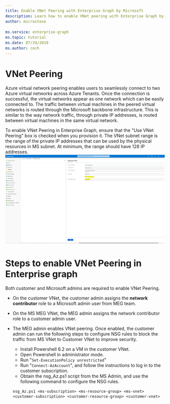 ```yaml
---
title: Enable VNet Peering with Enterprise Graph by Microsoft
description: Learn how to enable VNet peering with Enterprise Graph by Microsoft
author: microsteve

ms.service: enterprise-graph
ms.topic: tutorial
ms.date: 07/29/2019
ms.author: coch
---
```


# VNet Peering

Azure virtual network peering enables users to seamlessly connect to two Azure virtual networks across Azure Tenants. Once the connection is successful, the virtual networks appear as one network which can be easily connected to. The traffic between virtual machines in the peered virtual networks is routed through the Microsoft backbone infrastructure. This is similar to the way network traffic, through private IP addresses, is routed between virtual machines in the same virtual network.

To enable VNet Peering in Enterprise Graph, ensure that the "Use VNet Peering" box is checked when you provision it. The VNet subnet range is the range of the private IP addresses that can be used by the physical resources in MS subnet. At minimum, the range should have 128 IP addresses.
![Source schema view](media/vnetpeering/vnetpeering.PNG)

# Steps to enable VNet Peering in Enterprise graph

Both customer and Microsoft admins are required to enable VNet Peering.

* On the customer VNet, the customer admin assigns the **network contributor** role to a Microsoft admin user from MEG team.
* On the MS MEG VNet, the MEG admin assigns the network contributor role to a customer admin user. 
* The MEG admin enables VNet peering. Once enabled, the customer admin can run the following steps to configure NSG rules to block the traffic from MS VNet to Customer VNet to improve security.

    * Install Powershell 6.2 on a VM in the customer VNet.
    * Open Powershell in administrator mode.
    * Run "``Set-ExecutionPolicy unrestricted``"
    * Run "``Connect-AzAccount``", and follow the instructions to log in to the customer subscription.
    * Obtain the nsg_Az.ps1 script from the MS Admin, and use the following command to configure the NSG rules.
    ```
    nsg_Az.ps1 <ms-subscription> <ms-resource-group> <ms-vnet> <customer-subscription> <customer-resource-group> <customer-vnet>
    ```